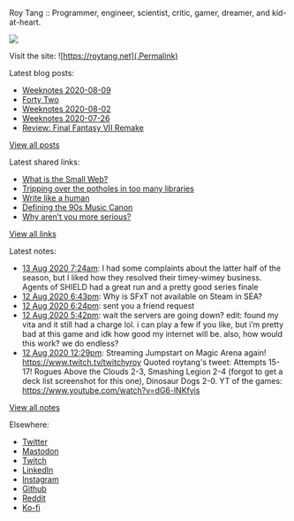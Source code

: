 Roy Tang :: Programmer, engineer, scientist, critic, gamer, dreamer, and kid-at-heart.

![](https://roytang.net/img/profile.jpg)

Visit the site: ![https://roytang.net](.Permalink)

Latest blog posts:
    

- [Weeknotes 2020-08-09](https://roytang.net/2020/08/weeknotes-08-09/)
- [Forty Two](https://roytang.net/2020/08/forty-two/)
- [Weeknotes 2020-08-02](https://roytang.net/2020/08/weeknotes-08-02/)
- [Weeknotes 2020-07-26](https://roytang.net/2020/07/weeknotes-07-26/)
- [Review: Final Fantasy VII Remake](https://roytang.net/2020/07/ff7r-review/)

[View all posts](https://roytang.net/blog)

Latest shared links:
    

- [What is the Small Web?](https://roytang.net/2020/08/what-is-the-small-web/)
- [Tripping over the potholes in too many libraries](https://roytang.net/2020/08/tripping-over-the-potholes-in-too-many-libraries/)
- [Write like a human](https://roytang.net/2020/07/write-like-a-human/)
- [Defining the 90s Music Canon](https://roytang.net/2020/07/defining-the-90s-music-canon/)
- [Why aren’t you more serious?](https://roytang.net/2020/07/why-arent-you-more-serious/)

[View all links](https://roytang.net/links)

Latest notes:
    

- [13 Aug 2020 7:24am](https://roytang.net/2020/08/8de9468cf4538aa076962780946b5066/): I had some complaints about the latter half of the season, but I liked how they resolved their timey-wimey business. Agents of SHIELD had a great run and a pretty good series finale
- [12 Aug 2020 6:43pm](https://roytang.net/2020/08/1293619088120410113/): Why is SFxT not available on Steam in SEA?
- [12 Aug 2020 6:24pm](https://roytang.net/2020/08/g18o8f5/): sent you a friend request
- [12 Aug 2020 5:42pm](https://roytang.net/2020/08/g18ibyv/): wait the servers are going down?
edit: found my vita and it still had a charge lol. i can play a few if you like, but i&rsquo;m pretty bad at this game and idk how good my internet will be. also, how would this work? we do endless?
- [12 Aug 2020 12:29pm](https://roytang.net/2020/08/1293524936460578816/): Streaming Jumpstart on Magic Arena again! https://www.twitch.tv/twitchyroy
Quoted roytang&#39;s tweet:   Attempts 15-17! Rogues Above the Clouds 2-3, Smashing Legion 2-4 (forgot to get a deck list screenshot for this one), Dinosaur Dogs 2-0. YT of the games: https://www.youtube.com/watch?v=dG6-lNKfyis  

[View all notes](https://roytang.net/notes)

Elsewhere:

- [Twitter](https://twitter.com/roytang)
- [Mastodon](https://mastodon.technology/@roytang)
- [Twitch](https://twitch.tv/twitchyroy)
- [LinkedIn](https://www.linkedin.com/in/roytang)
- [Instagram](https://instagram.com/roytang0400)
- [Github](https://github.com/roytang)
- [Reddit](https://reddit.com/u/hungryroy)
- [Ko-fi](https://ko-fi.com/roytang)